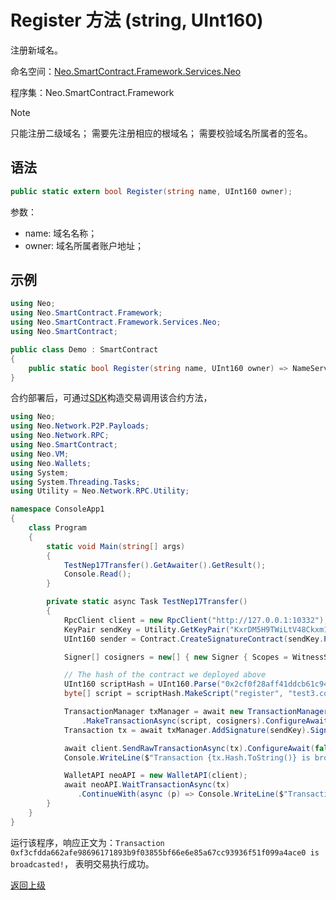 # Register 方法 (string, UInt160)

注册新域名。

命名空间：[Neo.SmartContract.Framework.Services.Neo](../../neo.md)

程序集：Neo.SmartContract.Framework

> [!Note]
> 只能注册二级域名；
> 需要先注册相应的根域名；
> 需要校验域名所属者的签名。

## 语法

```c#
public static extern bool Register(string name, UInt160 owner);
```

参数：

- name: 域名名称；
- owner: 域名所属者账户地址；

## 示例

```c#
using Neo;
using Neo.SmartContract.Framework;
using Neo.SmartContract.Framework.Services.Neo;
using Neo.SmartContract;

public class Demo : SmartContract
{
    public static bool Register(string name, UInt160 owner) => NameService.Register(name, owner);
}
```

合约部署后，可通过[SDK](../../../../../../develop/tool/sdk/transaction.md)构造交易调用该合约方法，

```c#
using Neo;
using Neo.Network.P2P.Payloads;
using Neo.Network.RPC;
using Neo.SmartContract;
using Neo.VM;
using Neo.Wallets;
using System;
using System.Threading.Tasks;
using Utility = Neo.Network.RPC.Utility;

namespace ConsoleApp1
{
    class Program
    {
        static void Main(string[] args)
        {
            TestNep17Transfer().GetAwaiter().GetResult();
            Console.Read();
        }

        private static async Task TestNep17Transfer()
        {
            RpcClient client = new RpcClient("http://127.0.0.1:10332");
            KeyPair sendKey = Utility.GetKeyPair("KxrDM5H9TWiLtV48Ckxm15rp6XkxDHNryABGp1u67jRYpw3Y8z9G");
            UInt160 sender = Contract.CreateSignatureContract(sendKey.PublicKey).ScriptHash;

            Signer[] cosigners = new[] { new Signer { Scopes = WitnessScope.CustomContracts, Account = sender, AllowedContracts = new UInt160[] { NativeContract.NameService.Hash } } };

            // The hash of the contract we deployed above
            UInt160 scriptHash = UInt160.Parse("0x2cf0f28aff41ddcb61c940397e097db3310881a5");
            byte[] script = scriptHash.MakeScript("register", "test3.com", sender);

            TransactionManager txManager = await new TransactionManagerFactory(client, 5195086)
                .MakeTransactionAsync(script, cosigners).ConfigureAwait(false);
            Transaction tx = await txManager.AddSignature(sendKey).SignAsync().ConfigureAwait(false);

            await client.SendRawTransactionAsync(tx).ConfigureAwait(false);
            Console.WriteLine($"Transaction {tx.Hash.ToString()} is broadcasted!");

            WalletAPI neoAPI = new WalletAPI(client);
            await neoAPI.WaitTransactionAsync(tx)
               .ContinueWith(async (p) => Console.WriteLine($"Transaction vm state is {(await p).VMState}"));
        }
    }
}
```

运行该程序，响应正文为：`Transaction 0xf3cfdda662afe98696171893b9f03855bf66e6e85a67cc93936f51f099a4ace0 is broadcasted!`， 表明交易执行成功。

[返回上级](../NameService.md)